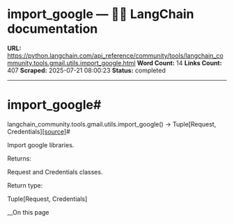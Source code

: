 # import_google — 🦜🔗 LangChain  documentation

**URL:** https://python.langchain.com/api_reference/community/tools/langchain_community.tools.gmail.utils.import_google.html
**Word Count:** 14
**Links Count:** 407
**Scraped:** 2025-07-21 08:00:23
**Status:** completed

---

# import\_google\#

langchain\_community.tools.gmail.utils.import\_google\(\) → Tuple\[Request, Credentials\][\[source\]](https://python.langchain.com/api_reference/_modules/langchain_community/tools/gmail/utils.html#import_google)\#     

Import google libraries.

Returns:     

Request and Credentials classes.

Return type:     

Tuple\[Request, Credentials\]

__On this page